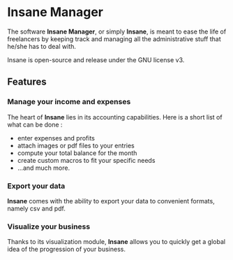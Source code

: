 Insane Manager
==============
The software **Insane Manager**, or simply **Insane**, is meant to ease the life of freelancers by keeping track and managing all the administrative stuff that he/she has to deal with.

Insane is open-source and release under the GNU license v3.

Features
--------

### Manage your income and expenses
The heart of **Insane** lies in its accounting capabilities. Here is a short list of what can be done :

- enter expenses and profits
- attach images or pdf files to your entries
- compute your total balance for the month
- create custom macros to fit your specific needs
- ...and much more.

### Export your data
**Insane** comes with the ability to export your data to convenient formats, namely csv and pdf.

### Visualize your business
Thanks to its visualization module, **Insane** allows you to quickly get a global idea of the progression of your business.
